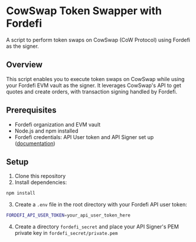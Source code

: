 # CowSwap Token Swapper with Fordefi

A script to perform token swaps on CowSwap (CoW Protocol) using Fordefi as the signer.

## Overview

This script enables you to execute token swaps on CowSwap while using your Fordefi EVM vault as the signer. It leverages CowSwap's API to get quotes and create orders, with transaction signing handled by Fordefi.

## Prerequisites

- Fordefi organization and EVM vault
- Node.js and npm installed
- Fordefi credentials: API User token and API Signer set up ([documentation](https://docs.fordefi.com/developers/program-overview))

## Setup

1. Clone this repository
2. Install dependencies:
```bash
npm install
```
3. Create a `.env` file in the root directory with your Fordefi API user token:
```bash
FORDEFI_API_USER_TOKEN=your_api_user_token_here
```

4. Create a directory `fordefi_secret` and place your API Signer's PEM private key in `fordefi_secret/private.pem`